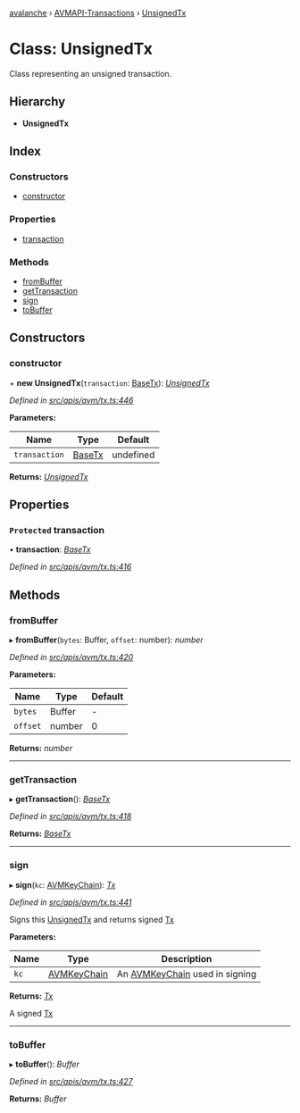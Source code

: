 [avalanche](../README.md) › [AVMAPI-Transactions](../modules/avmapi_transactions.md) › [UnsignedTx](avmapi_transactions.unsignedtx.md)

# Class: UnsignedTx

Class representing an unsigned transaction.

## Hierarchy

* **UnsignedTx**

## Index

### Constructors

* [constructor](avmapi_transactions.unsignedtx.md#constructor)

### Properties

* [transaction](avmapi_transactions.unsignedtx.md#protected-transaction)

### Methods

* [fromBuffer](avmapi_transactions.unsignedtx.md#frombuffer)
* [getTransaction](avmapi_transactions.unsignedtx.md#gettransaction)
* [sign](avmapi_transactions.unsignedtx.md#sign)
* [toBuffer](avmapi_transactions.unsignedtx.md#tobuffer)

## Constructors

###  constructor

\+ **new UnsignedTx**(`transaction`: [BaseTx](avmapi_transactions.basetx.md)): *[UnsignedTx](avmapi_transactions.unsignedtx.md)*

*Defined in [src/apis/avm/tx.ts:446](https://github.com/ava-labs/avalanche.js/blob/eabcc2f/src/apis/avm/tx.ts#L446)*

**Parameters:**

Name | Type | Default |
------ | ------ | ------ |
`transaction` | [BaseTx](avmapi_transactions.basetx.md) | undefined |

**Returns:** *[UnsignedTx](avmapi_transactions.unsignedtx.md)*

## Properties

### `Protected` transaction

• **transaction**: *[BaseTx](avmapi_transactions.basetx.md)*

*Defined in [src/apis/avm/tx.ts:416](https://github.com/ava-labs/avalanche.js/blob/eabcc2f/src/apis/avm/tx.ts#L416)*

## Methods

###  fromBuffer

▸ **fromBuffer**(`bytes`: Buffer, `offset`: number): *number*

*Defined in [src/apis/avm/tx.ts:420](https://github.com/ava-labs/avalanche.js/blob/eabcc2f/src/apis/avm/tx.ts#L420)*

**Parameters:**

Name | Type | Default |
------ | ------ | ------ |
`bytes` | Buffer | - |
`offset` | number | 0 |

**Returns:** *number*

___

###  getTransaction

▸ **getTransaction**(): *[BaseTx](avmapi_transactions.basetx.md)*

*Defined in [src/apis/avm/tx.ts:418](https://github.com/ava-labs/avalanche.js/blob/eabcc2f/src/apis/avm/tx.ts#L418)*

**Returns:** *[BaseTx](avmapi_transactions.basetx.md)*

___

###  sign

▸ **sign**(`kc`: [AVMKeyChain](avmapi_keychain.avmkeychain.md)): *[Tx](avmapi_transactions.tx.md)*

*Defined in [src/apis/avm/tx.ts:441](https://github.com/ava-labs/avalanche.js/blob/eabcc2f/src/apis/avm/tx.ts#L441)*

Signs this [UnsignedTx](avmapi_transactions.unsignedtx.md) and returns signed [Tx](avmapi_transactions.tx.md)

**Parameters:**

Name | Type | Description |
------ | ------ | ------ |
`kc` | [AVMKeyChain](avmapi_keychain.avmkeychain.md) | An [AVMKeyChain](avmapi_keychain.avmkeychain.md) used in signing  |

**Returns:** *[Tx](avmapi_transactions.tx.md)*

A signed [Tx](avmapi_transactions.tx.md)

___

###  toBuffer

▸ **toBuffer**(): *Buffer*

*Defined in [src/apis/avm/tx.ts:427](https://github.com/ava-labs/avalanche.js/blob/eabcc2f/src/apis/avm/tx.ts#L427)*

**Returns:** *Buffer*
